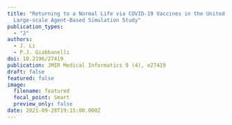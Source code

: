 ```yaml
---
title: "Returning to a Normal Life via COVID-19 Vaccines in the United States: A
  Large-scale Agent-Based Simulation Study"
publication_types:
  - "2"
authors:
  - J. Li
  - P.J. Giabbanelli
doi: 10.2196/27419
publication: JMIR Medical Informatics 9 (4), e27419
draft: false
featured: false
image:
  filename: featured
  focal_point: Smart
  preview_only: false
date: 2021-09-28T19:15:00.000Z
---
```


